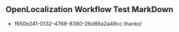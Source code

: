 ## OpenLocalization Workflow Test MarkDown
* f650e241-0132-4768-8360-26d86a2a49cc 
thanks!<!--HONumber=Mar16_HO2-->
